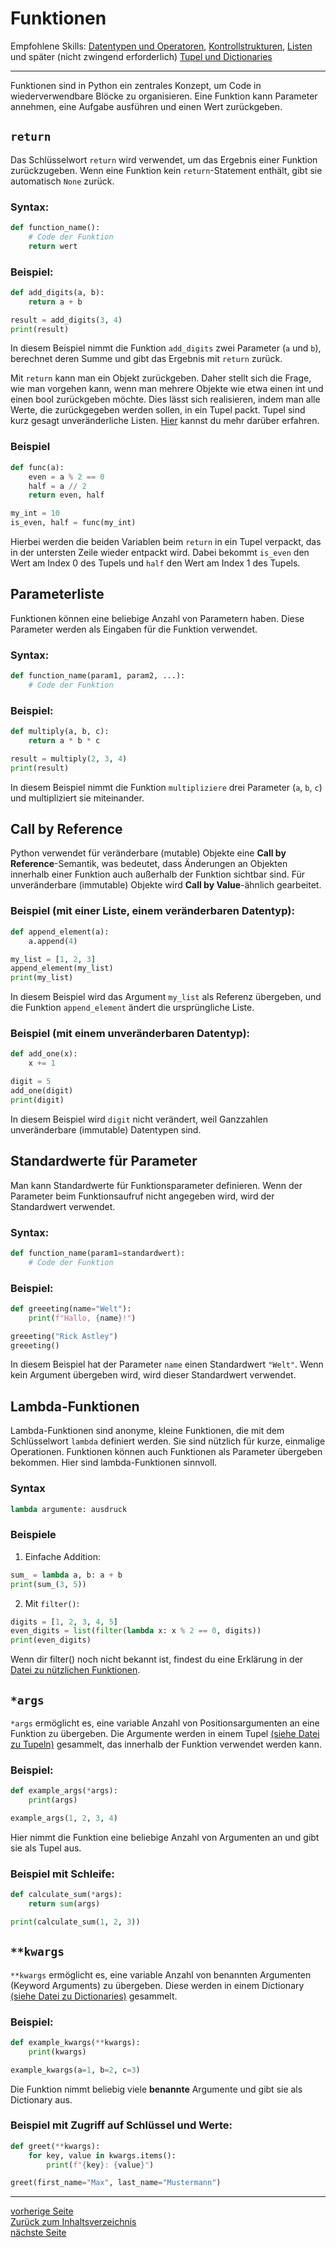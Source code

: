 # Funktionen

Empfohlene Skills: [Datentypen und Operatoren](01_datentypen_operationen.md), [Kontrollstrukturen](02_kontrollstrukturen.md), [Listen](04_listen.md) und später (nicht zwingend erforderlich) [Tupel und Dictionaries](13_tupel_dictionaries_sets.md)

---

Funktionen sind in Python ein zentrales Konzept, um Code in wiederverwendbare Blöcke zu organisieren. 
Eine Funktion kann Parameter annehmen, eine Aufgabe ausführen und einen Wert zurückgeben.


## `return`

Das Schlüsselwort `return` wird verwendet, um das Ergebnis einer Funktion zurückzugeben. 
Wenn eine Funktion kein `return`-Statement enthält, gibt sie automatisch `None` zurück.

### Syntax:

```python
def function_name():
    # Code der Funktion
    return wert
```

### Beispiel:

```python
def add_digits(a, b):
    return a + b

result = add_digits(3, 4)
print(result)  
```

In diesem Beispiel nimmt die Funktion `add_digits` zwei Parameter (`a` und `b`), berechnet deren Summe und gibt 
das Ergebnis mit `return` zurück.

Mit `return` kann man ein Objekt zurückgeben. Daher stellt sich die Frage, wie man vorgehen kann, wenn man mehrere Objekte
wie etwa einen int und einen bool zurückgeben möchte. Dies lässt sich realisieren, indem man alle Werte, die zurückgegeben
werden sollen, in ein Tupel packt. Tupel sind kurz gesagt unveränderliche Listen. [Hier](13_tupel_dictionaries_sets.md) kannst
du mehr darüber erfahren.

### Beispiel

```python
def func(a):
    even = a % 2 == 0
    half = a // 2
    return even, half

my_int = 10
is_even, half = func(my_int)
```

Hierbei werden die beiden Variablen beim `return` in ein Tupel verpackt, das in der untersten Zeile wieder entpackt wird.
Dabei bekommt `is_even` den Wert am Index 0 des Tupels und `half` den Wert am Index 1 des Tupels.

## Parameterliste

Funktionen können eine beliebige Anzahl von Parametern haben. Diese Parameter werden als Eingaben für die Funktion verwendet. 

### Syntax:

```python
def function_name(param1, param2, ...):
    # Code der Funktion
```

### Beispiel:

```python
def multiply(a, b, c):
    return a * b * c

result = multiply(2, 3, 4)
print(result)  
```

In diesem Beispiel nimmt die Funktion `multipliziere` drei Parameter (`a`, `b`, `c`) und multipliziert sie miteinander.


## Call by Reference

Python verwendet für veränderbare (mutable) Objekte eine **Call by Reference**-Semantik, was bedeutet, dass 
Änderungen an Objekten innerhalb einer Funktion auch außerhalb der Funktion sichtbar sind. 
Für unveränderbare (immutable) Objekte wird **Call by Value**-ähnlich gearbeitet.

### Beispiel (mit einer Liste, einem veränderbaren Datentyp):

```python
def append_element(a):
    a.append(4)

my_list = [1, 2, 3]
append_element(my_list)
print(my_list)  
```

In diesem Beispiel wird das Argument `my_list` als Referenz übergeben, und die Funktion `append_element` ändert die ursprüngliche Liste.

### Beispiel (mit einem unveränderbaren Datentyp):

```python
def add_one(x):
    x += 1

digit = 5
add_one(digit)
print(digit)
```

In diesem Beispiel wird `digit` nicht verändert, weil Ganzzahlen unveränderbare (immutable) Datentypen sind.


## Standardwerte für Parameter

Man kann Standardwerte für Funktionsparameter definieren. Wenn der Parameter beim Funktionsaufruf nicht angegeben wird, 
wird der Standardwert verwendet.

### Syntax:

```python
def function_name(param1=standardwert):
    # Code der Funktion
```

### Beispiel:

```python
def greeeting(name="Welt"):
    print(f"Hallo, {name}!")

greeeting("Rick Astley")  
greeeting()         
```

In diesem Beispiel hat der Parameter `name` einen Standardwert `"Welt"`. Wenn kein Argument übergeben wird, 
wird dieser Standardwert verwendet.


## Lambda-Funktionen

Lambda-Funktionen sind anonyme, kleine Funktionen, die mit dem Schlüsselwort `lambda` definiert werden. 
Sie sind nützlich für kurze, einmalige Operationen. Funktionen können auch Funktionen als Parameter übergeben bekommen.
Hier sind lambda-Funktionen sinnvoll.

### Syntax

```python
lambda argumente: ausdruck
```

### Beispiele

1. Einfache Addition:

```python
sum_ = lambda a, b: a + b
print(sum_(3, 5)) 
```

2. Mit `filter()`:

```python
digits = [1, 2, 3, 4, 5]
even_digits = list(filter(lambda x: x % 2 == 0, digits))
print(even_digits)  
```

Wenn dir filter() noch nicht bekannt ist, findest du eine Erklärung in der [Datei zu nützlichen Funktionen](10_nuetzliche_funktionen.md).


## `*args`

`*args` ermöglicht es, eine variable Anzahl von Positionsargumenten an eine Funktion zu übergeben. 
Die Argumente werden in einem Tupel [(siehe Datei zu Tupeln)](13_tupel_dictionaries_sets.md) gesammelt, das innerhalb der Funktion verwendet werden kann.

### Beispiel:

```python
def example_args(*args):
    print(args)

example_args(1, 2, 3, 4)
```

Hier nimmt die Funktion eine beliebige Anzahl von Argumenten an und gibt sie als Tupel aus.

### Beispiel mit Schleife:

```python
def calculate_sum(*args):
    return sum(args)

print(calculate_sum(1, 2, 3))
```


## `**kwargs`

`**kwargs` ermöglicht es, eine variable Anzahl von benannten Argumenten (Keyword Arguments) zu übergeben. 
Diese werden in einem Dictionary [(siehe Datei zu Dictionaries)](13_tupel_dictionaries_sets.md) gesammelt.

### Beispiel:

```python
def example_kwargs(**kwargs):
    print(kwargs)

example_kwargs(a=1, b=2, c=3)
```

Die Funktion nimmt beliebig viele **benannte** Argumente und gibt sie als Dictionary aus.

### Beispiel mit Zugriff auf Schlüssel und Werte:

```python
def greet(**kwargs):
    for key, value in kwargs.items():
        print(f"{key}: {value}")

greet(first_name="Max", last_name="Mustermann")
```

---

[vorherige Seite](08_os_modul.md)  
[Zurück zum Inhaltsverzeichnis](00_inhaltsverzeichnis.md)  
[nächste Seite](10_nuetzliche_funktionen.md)